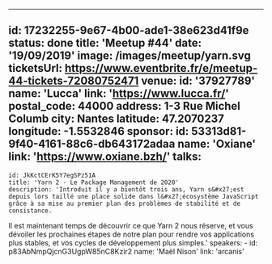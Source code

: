 ---
id: 17232255-9e67-4b00-ade1-38e623d41f9e
status: done
title: 'Meetup #44'
date: '19/09/2019'
image: /images/meetup/yarn.svg
ticketsUrl: https://www.eventbrite.fr/e/meetup-44-tickets-72080752471
venue:
  id: '37927789'
  name: 'Lucca'
  link: 'https://www.lucca.fr/'
  postal_code: 44000
  address: 1-3 Rue Michel Columb
  city: Nantes
  latitude: 47.2070237
  longitude: -1.5532846
sponsor:
    id: 53313d81-9f40-4161-88c6-db643172adaa
    name: 'Oxiane'
    link: 'https://www.oxiane.bzh/'
talks:
  -
    id: JkKctCErK5Y7egSPz51A
    title: 'Yarn 2 - Le Package Management de 2020'
    description: 'Introduit il y a bientôt trois ans, Yarn s&#x27;est depuis lors taillé une place solide dans l&#x27;écosystème JavaScript grâce à sa mise au premier plan des problèmes de stabilité et de consistance.

Il est maintenant temps de découvrir ce que Yarn 2 nous réserve, et vous dévoiler les prochaines étapes de notre plan pour rendre vos applications plus stables, et vos cycles de développement plus simples.'
    speakers:
      -
          id: p83AbNmpQjcnG3UgpW85nC8Kzir2
          name: 'Maël Nison'
          link: 'arcanis'
